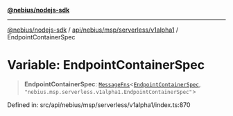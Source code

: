 [**@nebius/nodejs-sdk**](../../../../../../README.md)

***

[@nebius/nodejs-sdk](../../../../../../README.md) / [api/nebius/msp/serverless/v1alpha1](../README.md) / EndpointContainerSpec

# Variable: EndpointContainerSpec

> **EndpointContainerSpec**: [`MessageFns`](../../../../../../runtime/protos/core/interfaces/MessageFns.md)\<[`EndpointContainerSpec`](../interfaces/EndpointContainerSpec.md), `"nebius.msp.serverless.v1alpha1.EndpointContainerSpec"`\>

Defined in: src/api/nebius/msp/serverless/v1alpha1/index.ts:870
